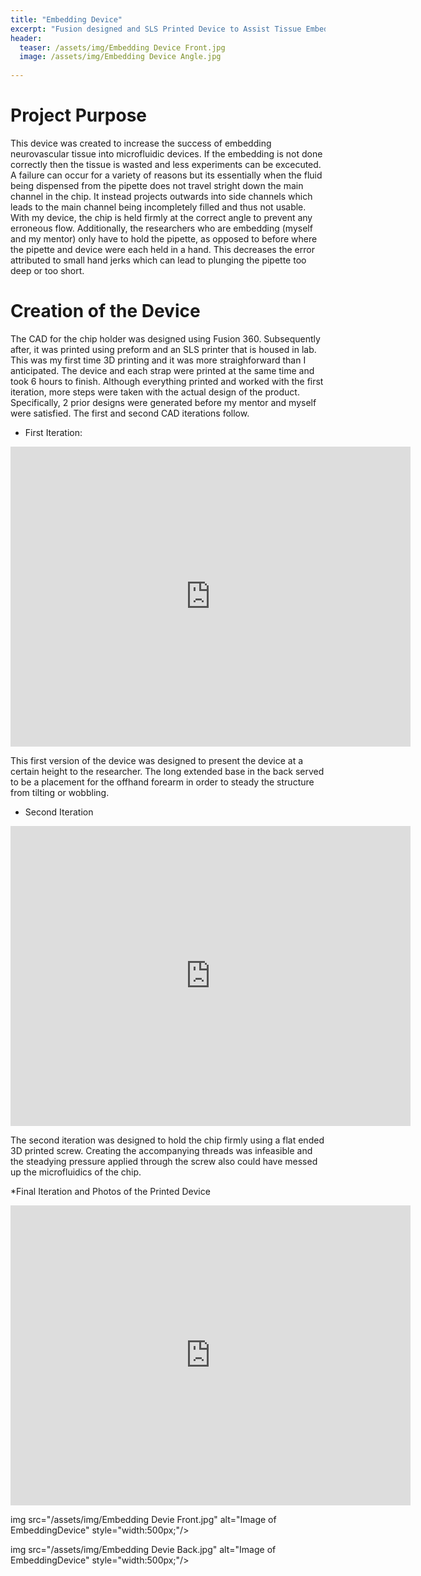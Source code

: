```yaml
---
title: "Embedding Device"
excerpt: "Fusion designed and SLS Printed Device to Assist Tissue Embedding"
header:
  teaser: /assets/img/Embedding Device Front.jpg
  image: /assets/img/Embedding Device Angle.jpg
   
---
```


# Project Purpose
This device was created to increase the success of embedding neurovascular tissue into microfluidic devices. If the embedding is not done correctly then the tissue is wasted and less experiments can be excecuted. A failure can occur for a variety of reasons but its essentially when the fluid being dispensed from the pipette does not travel stright down the main channel in the chip. It instead projects outwards into side channels which leads to the main channel being incompletely filled and thus not usable. With my device, the chip is held firmly at the correct angle to prevent any erroneous flow. Additionally, the researchers who are embedding (myself and my mentor) only have to hold the pipette, as opposed to before where the pipette and device were each held in a hand. This decreases the error attributed to small hand jerks which can lead to plunging the pipette too deep or too short. 

# Creation of the Device
The CAD for the chip holder was designed using Fusion 360. Subsequently after, it was printed using preform and an SLS printer that is housed in lab. This was my first time 3D printing and it was more straighforward than I anticipated. The device and each strap were printed at the same time and took 6 hours to finish. 
Although everything printed and worked with the first iteration, more steps were taken with the actual design of the product. Specifically, 2 prior designs were generated before my mentor and myself were satisfied. The first and second CAD iterations follow. 
* First Iteration:


<iframe src="https://vanderbilt1024.autodesk360.com/shares/public/SH512d4QTec90decfa6eb1bf92de33c71c90?mode=embed" width="640" height="480" allowfullscreen="true" webkitallowfullscreen="true" mozallowfullscreen="true"  frameborder="0"></iframe>

This first version of the device was designed to present the device at a certain height to the researcher. The long extended base in the back served to be a placement for the offhand forearm in order to steady the structure from tilting or wobbling.

* Second Iteration

<iframe src="https://vanderbilt1024.autodesk360.com/shares/public/SH512d4QTec90decfa6e5034344278aaff75?mode=embed" width="640" height="480" allowfullscreen="true" webkitallowfullscreen="true" mozallowfullscreen="true"  frameborder="0"></iframe>

The second iteration was designed to hold the chip firmly using a flat ended 3D printed screw. Creating the accompanying threads was infeasible and the steadying pressure applied through the screw also could have messed up the microfluidics of the chip.

*Final Iteration and Photos of the Printed Device

<iframe src="https://vanderbilt1024.autodesk360.com/shares/public/SH512d4QTec90decfa6e779611faeb0b60aa?mode=embed" width="640" height="480" allowfullscreen="true" webkitallowfullscreen="true" mozallowfullscreen="true"  frameborder="0"></iframe>

img src="/assets/img/Embedding Devie Front.jpg" alt="Image of EmbeddingDevice" style="width:500px;"/>

img src="/assets/img/Embedding Devie Back.jpg" alt="Image of EmbeddingDevice" style="width:500px;"/>


